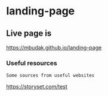 # landing-page


## Live page is

https://mbudak.github.io/landing-page


### Useful resources

`Some sources from useful websites`

https://storyset.com/test

